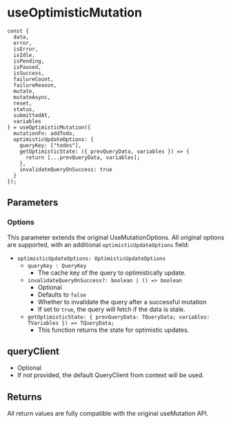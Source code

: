 # useOptimisticMutation

```tsx
const {
  data,
  error,
  isError,
  isIdle,
  isPending,
  isPaused,
  isSuccess,
  failureCount,
  failureReason,
  mutate,
  mutateAsync,
  reset,
  status,
  submittedAt,
  variables
} = useOptimisticMutation({
  mutationFn: addTodo,
  optimisticUpdateOptions: {
    queryKey: ["todos"],
    getOptimisticState: ({ prevQueryData, variables }) => {
      return [...prevQueryData, variables];
    },
    invalidateQueryOnSuccess: true
  }
});
```

## Parameters

### Options

This parameter extends the original UseMutationOptions. All original options are supported, with an additional `optimisticUpdateOptions` field:

- `optimisticUpdateOptions: OptimisticUpdateOptions`
  - `queryKey : QueryKey`
    - The cache key of the query to optimistically update.
  - `invalidateQueryOnSuccess?: boolean | () => boolean`
    - Optional
    - Defaults to `false`
    - Whether to invalidate the query after a successful mutation
    - If set to `true`, the query will fetch if the data is stale.
  - `getOptimisticState: { prevQueryData: TQueryData; variables: TVariables }) => TQueryData;`
    - This function returns the state for optimistic updates.

## queryClient

- Optional
- If not provided, the default QueryClient from context will be used.

## Returns

All return values are fully compatible with the original useMutation API.

